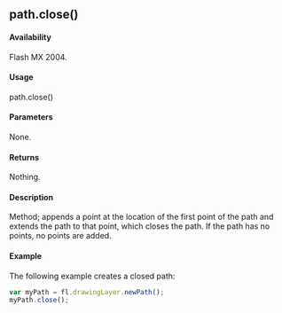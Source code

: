 ## path.close()

#### Availability

Flash MX 2004.

#### Usage

path.close()

#### Parameters

None.

#### Returns

Nothing.

#### Description

Method; appends a point at the location of the first point of the path and extends the path to that point, which closes the path. If the path has no points, no points are added.

#### Example

The following example creates a closed path:
```javascript
var myPath = fl.drawingLayer.newPath();
myPath.close();

```